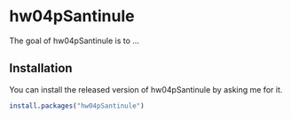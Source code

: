 
<!-- README.md is generated from README.Rmd. Please edit that file -->

# hw04pSantinule

<!-- badges: start -->
<!-- badges: end -->

The goal of hw04pSantinule is to …

## Installation

You can install the released version of hw04pSantinule by asking me for
it.

``` r
install.packages("hw04pSantinule")
```

